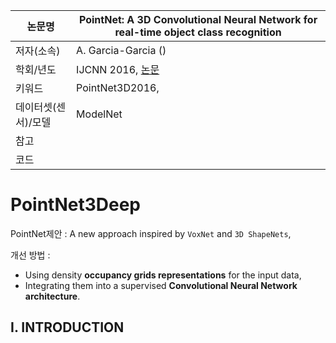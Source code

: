 | 논문명 | PointNet: A 3D Convolutional Neural Network for real-time object class recognition |
| --- | --- |
| 저자\(소속\) |A. Garcia-Garcia \(\) |
| 학회/년도 | IJCNN 2016, [논문](http://ieeexplore.ieee.org/document/7727386/) |
| 키워드 | PointNet3D2016,  |
| 데이터셋(센서)/모델 |ModelNet  |
| 참고 |  |
| 코드 |  |

# PointNet3Deep

PointNet제안 : A new approach inspired by `VoxNet` and `3D ShapeNets`, 

개선 방법 :  
- Using density **occupancy grids representations** for the input data,
- Integrating them into a supervised **Convolutional Neural Network architecture**.


## I. INTRODUCTION


<!--stackedit_data:
eyJoaXN0b3J5IjpbNjAwNDc2MjE3XX0=
-->